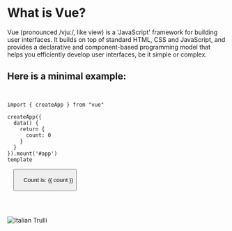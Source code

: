 # What is Vue?
Vue (pronounced /vjuː/, like view) is a 'JavaScript' framework for building user interfaces. It builds on top of standard HTML, CSS and JavaScript, and provides a declarative and component-based programming model that helps you efficiently develop user interfaces, be it simple or complex.

## Here is a minimal example:


<pre>
<code>

import { createApp } from "vue"

createApp({
  data() {
    return {
      count: 0
    }
  }
}).mount('#app')
template
<div id="app">
  <button @click="count++">
    Count is: {{ count }}
  </button>
</div>

</code>
</pre>


<img src="https://images.unsplash.com/photo-1453728013993-6d66e9c9123a?ixlib=rb-1.2.1&ixid=MnwxMjA3fDB8MHxzZWFyY2h8MXx8bGVuc3xlbnwwfHwwfHw%3D&w=1000&q=80" alt="Italian Trulli">
